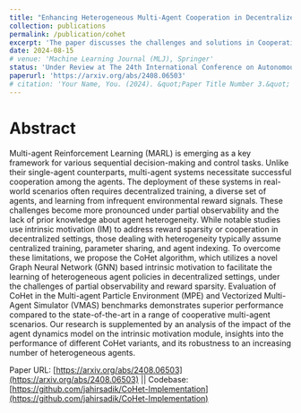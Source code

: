 ```yaml
---
title: "Enhancing Heterogeneous Multi-Agent Cooperation in Decentralized MARL via GNN-driven Intrinsic Rewards"
collection: publications
permalink: /publication/cohet
excerpt: 'The paper discusses the challenges and solutions in Cooperative Multi-Agent Reinforcement Learning (MARL), particularly under conditions of reward sparsity and agent heterogeneity. It introduces the CoHet algorithm, which is designed for decentralized training settings with partial observability, aiming to address these challenges. The effectiveness of CoHet is empirically validated in various environments, demonstrating its superiority over existing methods in sparse cooperative tasks that necessitate agent diversity.'
date: 2024-08-15
# venue: 'Machine Learning Journal (MLJ), Springer'
status: 'Under Review at The 24th International Conference on Autonomous Agents and Multiagent Systems (AAMAS-25)' 
paperurl: 'https://arxiv.org/abs/2408.06503'
# citation: 'Your Name, You. (2024). &quot;Paper Title Number 3.&quot; <i>GitHub Journal of Bugs</i>. 1(3).'
---
```

Abstract
======
Multi-agent Reinforcement Learning (MARL) is emerging as a key framework for various sequential decision-making and control tasks. Unlike their single-agent counterparts, multi-agent systems necessitate successful cooperation among the agents. The deployment of these systems in real-world scenarios often requires decentralized training, a diverse set of agents, and learning from infrequent environmental reward signals. These challenges become more pronounced under partial observability and the lack of prior knowledge about agent heterogeneity. While notable studies use intrinsic motivation (IM) to address reward sparsity or cooperation in decentralized settings, those dealing with heterogeneity typically assume centralized training, parameter sharing, and agent indexing. To overcome these limitations, we propose the CoHet algorithm, which utilizes a novel Graph Neural Network (GNN) based intrinsic motivation to facilitate the learning of heterogeneous agent policies in decentralized settings, under the challenges of partial observability and reward sparsity. Evaluation of CoHet in the Multi-agent Particle Environment (MPE) and Vectorized Multi-Agent Simulator (VMAS) benchmarks demonstrates superior performance compared to the state-of-the-art in a range of cooperative multi-agent scenarios. Our research is supplemented by an analysis of the impact of the agent dynamics model on the intrinsic motivation module, insights into the performance of different CoHet variants, and its robustness to an increasing number of heterogeneous agents.

Paper URL: [https://arxiv.org/abs/2408.06503](https://arxiv.org/abs/2408.06503) || Codebase: [https://github.com/jahirsadik/CoHet-Implementation](https://github.com/jahirsadik/CoHet-Implementation)